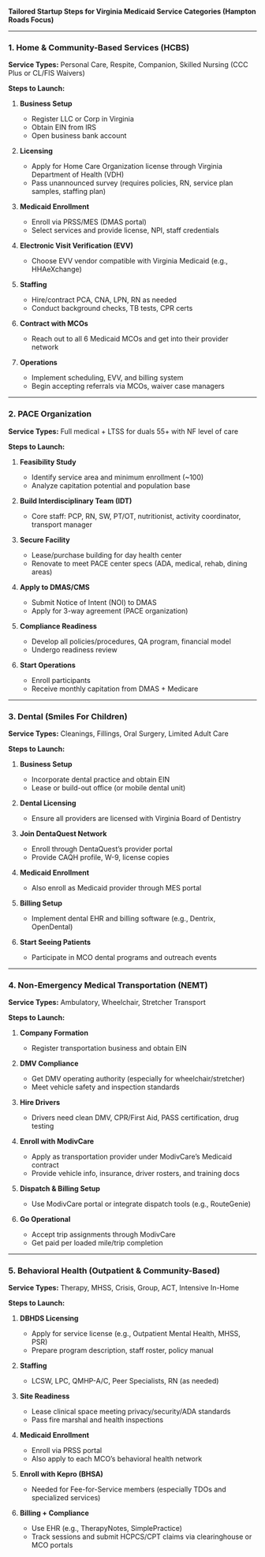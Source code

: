 **Tailored Startup Steps for Virginia Medicaid Service Categories (Hampton Roads Focus)**

---

### 1. Home & Community-Based Services (HCBS)
**Service Types:** Personal Care, Respite, Companion, Skilled Nursing (CCC Plus or CL/FIS Waivers)

**Steps to Launch:**
1. **Business Setup**
   - Register LLC or Corp in Virginia
   - Obtain EIN from IRS
   - Open business bank account

2. **Licensing**
   - Apply for Home Care Organization license through Virginia Department of Health (VDH)
   - Pass unannounced survey (requires policies, RN, service plan samples, staffing plan)

3. **Medicaid Enrollment**
   - Enroll via PRSS/MES (DMAS portal)
   - Select services and provide license, NPI, staff credentials

4. **Electronic Visit Verification (EVV)**
   - Choose EVV vendor compatible with Virginia Medicaid (e.g., HHAeXchange)

5. **Staffing**
   - Hire/contract PCA, CNA, LPN, RN as needed
   - Conduct background checks, TB tests, CPR certs

6. **Contract with MCOs**
   - Reach out to all 6 Medicaid MCOs and get into their provider network

7. **Operations**
   - Implement scheduling, EVV, and billing system
   - Begin accepting referrals via MCOs, waiver case managers

---

### 2. PACE Organization
**Service Types:** Full medical + LTSS for duals 55+ with NF level of care

**Steps to Launch:**
1. **Feasibility Study**
   - Identify service area and minimum enrollment (~100)
   - Analyze capitation potential and population base

2. **Build Interdisciplinary Team (IDT)**
   - Core staff: PCP, RN, SW, PT/OT, nutritionist, activity coordinator, transport manager

3. **Secure Facility**
   - Lease/purchase building for day health center
   - Renovate to meet PACE center specs (ADA, medical, rehab, dining areas)

4. **Apply to DMAS/CMS**
   - Submit Notice of Intent (NOI) to DMAS
   - Apply for 3-way agreement (PACE organization)

5. **Compliance Readiness**
   - Develop all policies/procedures, QA program, financial model
   - Undergo readiness review

6. **Start Operations**
   - Enroll participants
   - Receive monthly capitation from DMAS + Medicare

---

### 3. Dental (Smiles For Children)
**Service Types:** Cleanings, Fillings, Oral Surgery, Limited Adult Care

**Steps to Launch:**
1. **Business Setup**
   - Incorporate dental practice and obtain EIN
   - Lease or build-out office (or mobile dental unit)

2. **Dental Licensing**
   - Ensure all providers are licensed with Virginia Board of Dentistry

3. **Join DentaQuest Network**
   - Enroll through DentaQuest’s provider portal
   - Provide CAQH profile, W-9, license copies

4. **Medicaid Enrollment**
   - Also enroll as Medicaid provider through MES portal

5. **Billing Setup**
   - Implement dental EHR and billing software (e.g., Dentrix, OpenDental)

6. **Start Seeing Patients**
   - Participate in MCO dental programs and outreach events

---

### 4. Non-Emergency Medical Transportation (NEMT)
**Service Types:** Ambulatory, Wheelchair, Stretcher Transport

**Steps to Launch:**
1. **Company Formation**
   - Register transportation business and obtain EIN

2. **DMV Compliance**
   - Get DMV operating authority (especially for wheelchair/stretcher)
   - Meet vehicle safety and inspection standards

3. **Hire Drivers**
   - Drivers need clean DMV, CPR/First Aid, PASS certification, drug testing

4. **Enroll with ModivCare**
   - Apply as transportation provider under ModivCare’s Medicaid contract
   - Provide vehicle info, insurance, driver rosters, and training docs

5. **Dispatch & Billing Setup**
   - Use ModivCare portal or integrate dispatch tools (e.g., RouteGenie)

6. **Go Operational**
   - Accept trip assignments through ModivCare
   - Get paid per loaded mile/trip completion

---

### 5. Behavioral Health (Outpatient & Community-Based)
**Service Types:** Therapy, MHSS, Crisis, Group, ACT, Intensive In-Home

**Steps to Launch:**
1. **DBHDS Licensing**
   - Apply for service license (e.g., Outpatient Mental Health, MHSS, PSR)
   - Prepare program description, staff roster, policy manual

2. **Staffing**
   - LCSW, LPC, QMHP-A/C, Peer Specialists, RN (as needed)

3. **Site Readiness**
   - Lease clinical space meeting privacy/security/ADA standards
   - Pass fire marshal and health inspections

4. **Medicaid Enrollment**
   - Enroll via PRSS portal
   - Also apply to each MCO’s behavioral health network

5. **Enroll with Kepro (BHSA)**
   - Needed for Fee-for-Service members (especially TDOs and specialized services)

6. **Billing + Compliance**
   - Use EHR (e.g., TherapyNotes, SimplePractice)
   - Track sessions and submit HCPCS/CPT claims via clearinghouse or MCO portals

